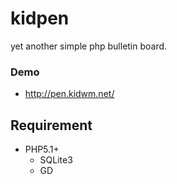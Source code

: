 # kidpen

yet another simple php bulletin board.


### Demo
  * http://pen.kidwm.net/

## Requirement
  * PHP5.1+
    * SQLite3
    * GD
